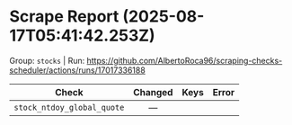 # Scrape Report (2025-08-17T05:41:42.253Z)

Group: `stocks`  |  Run: https://github.com/AlbertoRoca96/scraping-checks-scheduler/actions/runs/17017336188

| Check | Changed | Keys | Error |
|---|:---:|:--|:--|
| `stock_ntdoy_global_quote` | — |  |  |
